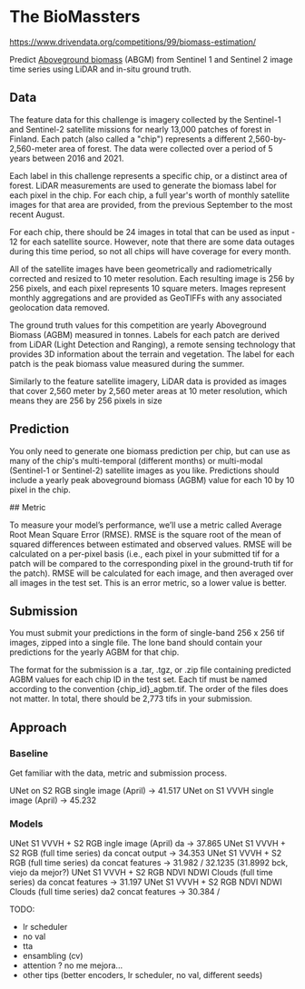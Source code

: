 # The BioMassters

https://www.drivendata.org/competitions/99/biomass-estimation/

Predict [Aboveground biomass](https://www.un-redd.org/glossary/aboveground-biomass) (ABGM) from Sentinel 1 and Sentinel 2 image time series using LiDAR and in-situ ground truth.

## Data

The feature data for this challenge is imagery collected by the Sentinel-1 and Sentinel-2 satellite missions for nearly 13,000 patches of forest in Finland. Each patch (also called a "chip") represents a different 2,560-by-2,560-meter area of forest. The data were collected over a period of 5 years between 2016 and 2021.

Each label in this challenge represents a specific chip, or a distinct area of forest. LiDAR measurements are used to generate the biomass label for each pixel in the chip. For each chip, a full year's worth of monthly satellite images for that area are provided, from the previous September to the most recent August.

For each chip, there should be 24 images in total that can be used as input - 12 for each satellite source. However, note that there are some data outages during this time period, so not all chips will have coverage for every month.

All of the satellite images have been geometrically and radiometrically corrected and resized to 10 meter resolution. Each resulting image is 256 by 256 pixels, and each pixel represents 10 square meters. Images represent monthly aggregations and are provided as GeoTIFFs with any associated geolocation data removed.

The ground truth values for this competition are yearly Aboveground Biomass (AGBM) measured in tonnes. Labels for each patch are derived from LiDAR (Light Detection and Ranging), a remote sensing technology that provides 3D information about the terrain and vegetation. The label for each patch is the peak biomass value measured during the summer.

Similarly to the feature satellite imagery, LiDAR data is provided as images that cover 2,560 meter by 2,560 meter areas at 10 meter resolution, which means they are 256 by 256 pixels in size

## Prediction

You only need to generate one biomass prediction per chip, but can use as many of the chip's multi-temporal (different months) or multi-modal (Sentinel-1 or Sentinel-2) satellite images as you like. Predictions should include a yearly peak aboveground biomass (AGBM) value for each 10 by 10 pixel in the chip.

## Metric

To measure your model’s performance, we’ll use a metric called Average Root Mean Square Error (RMSE). RMSE is the square root of the mean of squared differences between estimated and observed values. RMSE will be calculated on a per-pixel basis (i.e., each pixel in your submitted tif for a patch will be compared to the corresponding pixel in the ground-truth tif for the patch). RMSE will be calculated for each image, and then averaged over all images in the test set. This is an error metric, so a lower value is better.

## Submission

You must submit your predictions in the form of single-band 256 x 256 tif images, zipped into a single file. The lone band should contain your predictions for the yearly AGBM for that chip.

The format for the submission is a .tar, .tgz, or .zip file containing predicted AGBM values for each chip ID in the test set. Each tif must be named according to the convention {chip_id}\_agbm.tif. The order of the files does not matter. In total, there should be 2,773 tifs in your submission.

## Approach

### Baseline

Get familiar with the data, metric and submission process.

UNet on S2 RGB single image (April) -> 41.517
UNet on S1 VVVH single image (April) -> 45.232

### Models

UNet S1 VVVH + S2 RGB ingle image (April) da -> 37.865
UNet S1 VVVH + S2 RGB (full time series) da concat output -> 34.353
UNet S1 VVVH + S2 RGB (full time series) da concat features -> 31.982 / 32.1235 (31.8992 bck, viejo da mejor?)
UNet S1 VVVH + S2 RGB NDVI NDWI Clouds (full time series) da concat features -> 31.197
UNet S1 VVVH + S2 RGB NDVI NDWI Clouds (full time series) da2 concat features -> 30.384 /

TODO:

- lr scheduler
- no val
- tta
- ensambling (cv)
- attention ? no me mejora...
- other tips (better encoders, lr scheduler, no val, different seeds)

